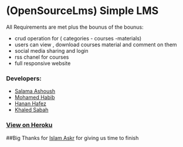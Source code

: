 # (OpenSourceLms) Simple LMS

All Requirements are met plus the bounus of the bounus:

 * crud operation for ( categories - courses -materials)
 * users can view , download courses material and comment on them
 * social media sharing and login
 * rss chanel for courses
 * full responsive website
 

### Developers:

 * [Salama Ashoush](https://github.com/salamaashoush)
 * [Mohamed Habib](https://github.com/muhammad-habib)
 * [Hanan Hafez](https://github.com/hananhafez) 
 * [Khaled Sabah](https://github.com/khaledsabbah)

### [View on Heroku](http://opensourcelms.herokuapp.com) 
##Big Thanks for [Islam Askr](https://github.com/islamaskar) for giving us time to finish
